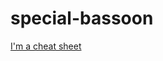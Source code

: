 # special-bassoon

[I'm a cheat sheet](https://github.com/adam-p/markdown-here/wiki/Markdown-Cheatsheet)
